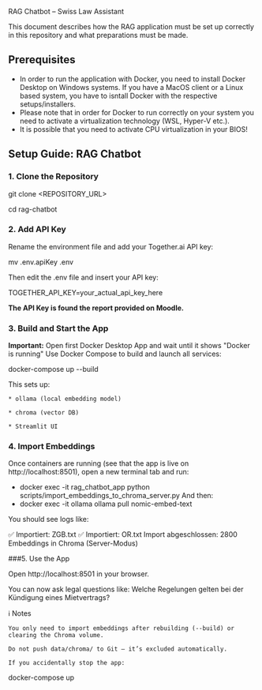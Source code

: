 RAG Chatbot – Swiss Law Assistant

This document describes how the RAG application must be set up correctly in this repository and what preparations must be made.

## Prerequisites
* In order to run the application with Docker, you need to install Docker Desktop on Windows systems. 
If you have a MacOS client or a Linux based system, you have to isntall Docker with the respective setups/installers.
* Please note that in order for Docker to run correctly on your system you need to activate a virtualization technology (WSL, Hyper-V etc.). 
* It is possible that you need to activate CPU virtualization in your BIOS!


## Setup Guide: RAG Chatbot
### 1. Clone the Repository
 
git clone <REPOSITORY_URL>

cd rag-chatbot
 
### 2. Add API Key
 
Rename the environment file and add your Together.ai API key:
 
mv .env.apiKey .env
 
Then edit the .env file and insert your API key:
 
TOGETHER_API_KEY=your_actual_api_key_here

**The API Key is found the report provided on Moodle.**


 
### 3. Build and Start the App
 
**Important:** Open first Docker Desktop App and wait until it shows "Docker is running"
Use Docker Compose to build and launch all services:
 
docker-compose up --build
 
This sets up:
 
    * ollama (local embedding model)
 
    * chroma (vector DB)
 
    * Streamlit UI
 
### 4. Import Embeddings
 
Once containers are running (see that the app is live on http://localhost:8501), open a new terminal tab and run:
 
* docker exec -it rag_chatbot_app python scripts/import_embeddings_to_chroma_server.py
And then:
* docker exec -it ollama ollama pull nomic-embed-text
 
You should see logs like:
 
✅ Importiert: ZGB.txt
✅ Importiert: OR.txt
Import abgeschlossen: 2800 Embeddings in Chroma (Server-Modus)
 
###5. Use the App
 
Open http://localhost:8501 in your browser. 

You can now ask legal questions like:
    Welche Regelungen gelten bei der Kündigung eines Mietvertrags?
 
ℹ️ Notes
 
    You only need to import embeddings after rebuilding (--build) or clearing the Chroma volume.
 
    Do not push data/chroma/ to Git – it’s excluded automatically.
 
    If you accidentally stop the app:
 
docker-compose up
